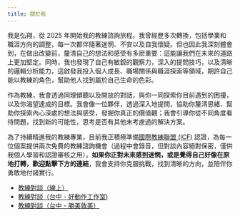 ```yaml
---
title: 關於我
---
```


我是弘翔，從 2025 年開始我的教練諮詢旅程。我曾經歷多次轉換，包括學業和職涯方向的調整，每一次都伴隨著迷惘、不安以及自我懷疑。但也因此我深刻體會到，在做出改變前，釐清自己的想法和感受有多麽重要：這能讓我們在未來的道路上更加堅定。同時，我也發現了自己有敏銳的觀察力，深入的提問技巧，以及清晰的邏輯分析能力，這啟發我投入個人成長、職場關係與職涯探索等領域，期許自己能以教練的角色，幫助他人找到屬於自己生命的色彩。

作為教練，我會透過同理傾聽以及開放的對話，與你一同探索你目前遇到的困擾，以及你渴望達成的目標。我會像一位夥伴，透過深入地提問，協助你釐清思緒、幫助你探索內心深處的想法與感受，發掘你真正的價值觀；我會引導你從不同角度看待問題，找到新的可能性，思考是否有其他未考慮過的解決方案。

為了持續精進我的教練專業，目前我正積極準備[國際教練聯盟 (ICF)](https://icftaiwan.org/) 認證，為每一位個案提供兩次免費的教練諮詢機會（過程中會錄音，但對談內容絕對保密，僅供我個人學習和認證審核之用）。**如果你正對未來感到迷惘，或是覺得自己好像在原地打轉，歡迎點擊下方的連結**，我會支持你克服挑戰，找到清晰的方向，並陪伴你勇敢地付諸實行。

+ [教練對談（線上）](https://book.morgen.so/joseanzorro/online-coaching)
+ [教練對談（台中 - 好動作工作室)](https://book.morgen.so/joseanzorro/coaching-move-better)
+ [教練對談（台中 - 勝美敦美）](https://book.morgen.so/joseanzorro/coaching-meeting-room)



